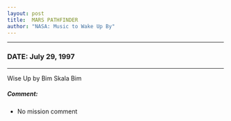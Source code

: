 ```yaml
---
layout: post
title:  MARS PATHFINDER
author: "NASA: Music to Wake Up By"
---
```


----
### DATE: July 29, 1997
----
Wise Up by Bim Skala Bim

##### Comment:
* No mission comment
